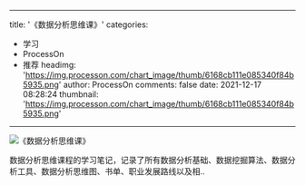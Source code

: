 
---
title: '《数据分析思维课》'
categories: 
 - 学习
 - ProcessOn
 - 推荐
headimg: 'https://img.processon.com/chart_image/thumb/6168cb111e085340f84b5935.png'
author: ProcessOn
comments: false
date: 2021-12-17 08:28:24
thumbnail: 'https://img.processon.com/chart_image/thumb/6168cb111e085340f84b5935.png'
---

<div>   
<img class="thumb" alt="《数据分析思维课》" src="https://img.processon.com/chart_image/thumb/6168cb111e085340f84b5935.png" referrerpolicy="no-referrer">
<p>数据分析思维课程的学习笔记，记录了所有数据分析基础、数据挖掘算法、数据分析工具、数据分析思维图、书单、职业发展路线以及相..</p>  
</div>
            